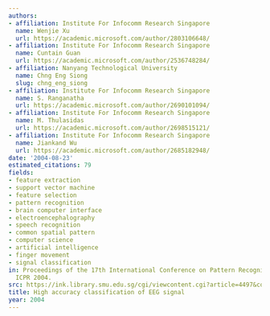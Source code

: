 ```yaml
---
authors:
- affiliation: Institute For Infocomm Research Singapore
  name: Wenjie Xu
  url: https://academic.microsoft.com/author/2803106648/
- affiliation: Institute For Infocomm Research Singapore
  name: Cuntain Guan
  url: https://academic.microsoft.com/author/2536748284/
- affiliation: Nanyang Technological University
  name: Chng Eng Siong
  slug: chng_eng_siong
- affiliation: Institute For Infocomm Research Singapore
  name: S. Ranganatha
  url: https://academic.microsoft.com/author/2690101094/
- affiliation: Institute For Infocomm Research Singapore
  name: M. Thulasidas
  url: https://academic.microsoft.com/author/2698515121/
- affiliation: Institute For Infocomm Research Singapore
  name: Jiankand Wu
  url: https://academic.microsoft.com/author/2685182948/
date: '2004-08-23'
estimated_citations: 79
fields:
- feature extraction
- support vector machine
- feature selection
- pattern recognition
- brain computer interface
- electroencephalography
- speech recognition
- common spatial pattern
- computer science
- artificial intelligence
- finger movement
- signal classification
in: Proceedings of the 17th International Conference on Pattern Recognition, 2004.
  ICPR 2004.
src: https://ink.library.smu.edu.sg/cgi/viewcontent.cgi?article=4497&context=sis_research
title: High accuracy classification of EEG signal
year: 2004
---
```


